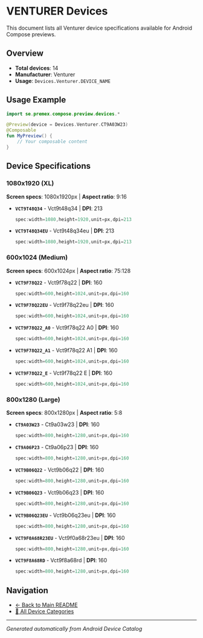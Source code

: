 # VENTURER Devices

This document lists all Venturer device specifications available for Android Compose previews.

## Overview

- **Total devices**: 14
- **Manufacturer**: Venturer
- **Usage**: `Devices.Venturer.DEVICE_NAME`

## Usage Example

```kotlin
import se.premex.compose.preview.devices.*

@Preview(device = Devices.Venturer.CT9A03W23)
@Composable
fun MyPreview() {
    // Your composable content
}
```

## Device Specifications

### 1080x1920 (XL)

**Screen specs**: 1080x1920px | **Aspect ratio**: 9:16

- **`VCT9T48Q34`** - Vct9t48q34 | **DPI**: 213
  ```kotlin
  spec:width=1080,height=1920,unit=px,dpi=213
  ```

- **`VCT9T48Q34EU`** - Vct9t48q34eu | **DPI**: 213
  ```kotlin
  spec:width=1080,height=1920,unit=px,dpi=213
  ```

### 600x1024 (Medium)

**Screen specs**: 600x1024px | **Aspect ratio**: 75:128

- **`VCT9F78Q22`** - Vct9f78q22 | **DPI**: 160
  ```kotlin
  spec:width=600,height=1024,unit=px,dpi=160
  ```

- **`VCT9F78Q22EU`** - Vct9f78q22eu | **DPI**: 160
  ```kotlin
  spec:width=600,height=1024,unit=px,dpi=160
  ```

- **`VCT9F78Q22_A0`** - Vct9f78q22 A0 | **DPI**: 160
  ```kotlin
  spec:width=600,height=1024,unit=px,dpi=160
  ```

- **`VCT9F78Q22_A1`** - Vct9f78q22 A1 | **DPI**: 160
  ```kotlin
  spec:width=600,height=1024,unit=px,dpi=160
  ```

- **`VCT9F78Q22_E`** - Vct9f78q22 E | **DPI**: 160
  ```kotlin
  spec:width=600,height=1024,unit=px,dpi=160
  ```

### 800x1280 (Large)

**Screen specs**: 800x1280px | **Aspect ratio**: 5:8

- **`CT9A03W23`** - Ct9a03w23 | **DPI**: 160
  ```kotlin
  spec:width=800,height=1280,unit=px,dpi=160
  ```

- **`CT9A06P23`** - Ct9a06p23 | **DPI**: 160
  ```kotlin
  spec:width=800,height=1280,unit=px,dpi=160
  ```

- **`VCT9B06Q22`** - Vct9b06q22 | **DPI**: 160
  ```kotlin
  spec:width=800,height=1280,unit=px,dpi=160
  ```

- **`VCT9B06Q23`** - Vct9b06q23 | **DPI**: 160
  ```kotlin
  spec:width=800,height=1280,unit=px,dpi=160
  ```

- **`VCT9B06Q23EU`** - Vct9b06q23eu | **DPI**: 160
  ```kotlin
  spec:width=800,height=1280,unit=px,dpi=160
  ```

- **`VCT9F0A68R23EU`** - Vct9f0a68r23eu | **DPI**: 160
  ```kotlin
  spec:width=800,height=1280,unit=px,dpi=160
  ```

- **`VCT9F8A68RD`** - Vct9f8a68rd | **DPI**: 160
  ```kotlin
  spec:width=800,height=1280,unit=px,dpi=160
  ```

## Navigation

- [← Back to Main README](../../README.md)
- [📱 All Device Categories](../README.md)

---
*Generated automatically from Android Device Catalog*
